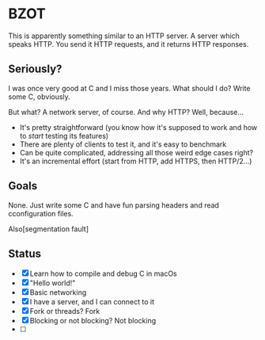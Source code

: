 # BZOT

This is apparently something similar to an HTTP server. A server which speaks HTTP. You send it HTTP requests, and it returns HTTP responses.

## Seriously?

I was once very good at C and I miss those years. What should I do? Write some C, obviously.

But what? A network server, of course. And why HTTP? Well, because…

- It's pretty straightforward (you know how it's supposed to work and how to _start_ testing its features)
- There are plenty of clients to test it, and it's easy to benchmark
- Can be quite complicated, addressing all those weird edge cases right?
- It's an incremental effort (start from HTTP, add HTTPS, then HTTP/2…)

## Goals

None. Just write some C and have fun parsing headers and read cconfiguration files.

Also[segmentation fault]

## Status

- [x] Learn how to compile and debug C in macOs
- [x] "Hello world!"
- [x] Basic networking
- [x] I have a server, and I can connect to it
- [x] Fork or threads? Fork
- [x] Blocking or not blocking? Not blocking
- [ ]